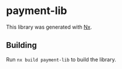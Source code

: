 # payment-lib

This library was generated with [Nx](https://nx.dev).

## Building

Run `nx build payment-lib` to build the library.
